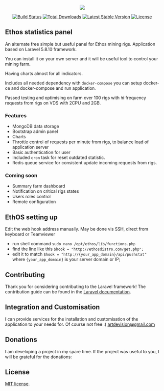<p align="center"><img src="https://laravel.com/assets/img/components/logo-laravel.svg"></p>

<p align="center">
<a href="https://travis-ci.org/laravel/framework"><img src="https://travis-ci.org/laravel/framework.svg" alt="Build Status"></a>
<a href="https://packagist.org/packages/laravel/framework"><img src="https://poser.pugx.org/laravel/framework/d/total.svg" alt="Total Downloads"></a>
<a href="https://packagist.org/packages/laravel/framework"><img src="https://poser.pugx.org/laravel/framework/v/stable.svg" alt="Latest Stable Version"></a>
<a href="https://packagist.org/packages/laravel/framework"><img src="https://poser.pugx.org/laravel/framework/license.svg" alt="License"></a>
</p>

## Ethos statistics panel

An alternate free simple but useful panel for Ethos mining rigs. Application based on Laravel 5.8.10 framework.

You can install it on your own server and it will be useful tool to control your mining farm.

Having charts almost for all indicators. 

Includes all needed dependency with `docker-compose` you can setup docker-ce and docker-compose and run application.

Passed testing and optimising on farm over 100 rigs with hi frequency requests from rigs on VDS with 2CPU and 2GB.

### Features
- MongoDB data storage
- Bootstrap admin panel
- Charts
- Throttle control of requests per minute from rigs, to balance load of application server 
- Basic authentication for user
- Included `cron` task for reset outdated statistic.  
- Redis queue service for consistent update incoming requests from rigs.

### Coming soon

- Summary farm dashboard
- Notification on critical rigs states
- Users roles control
- Remote configuration

## EthOS setting up

Edit the web hook address manually. May be done vis SSH, direct from keyboard or Teamviewer

- run shell command `sudo nano /opt/ethos/lib/functions.php`
- find the line like this `$hook = "http://ethosdistro.com/get.php";`
- edit it to match `$hook = "http://{your_app_domain}/api/pushstat"` where `{your_app_domain}` is your server domain or IP;

## Contributing

Thank you for considering contributing to the Laravel framework! The contribution guide can be found in the [Laravel documentation](https://laravel.com/docs/contributions).

## Integration and Customisation

I can provide services for the installation and customisation of the application to your needs for. Of course not free :) [artdevision@gmail.com](mailto:artdevision@gmail.com)

## Donations

I am developing a project in my spare time. If the project was useful to you, I will be grateful for the donations:


## License

[MIT license](https://opensource.org/licenses/MIT).
